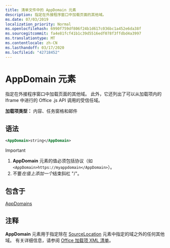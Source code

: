 ```yaml
---
title: 清单文件中的 AppDomain 元素
description: 指定在外接程序窗口中加载页面的其他域。
ms.date: 07/03/2019
localization_priority: Normal
ms.openlocfilehash: 6990f759df806f24b1d617c036bc1a452e6da38f
ms.sourcegitcommit: fa4e81fcf41b1c39d5516edf078f3ffdbd4a3997
ms.translationtype: MT
ms.contentlocale: zh-CN
ms.lasthandoff: 03/17/2020
ms.locfileid: "42718452"
---
```

# <a name="appdomain-element"></a>AppDomain 元素

指定在外接程序窗口中加载页面的其他域。 此外，它还列出了可以从加载项内的 Iframe 中进行的 Office .js API 调用的受信任域。

**加载项类型：** 内容、任务窗格和邮件

## <a name="syntax"></a>语法

```XML
<AppDomain>string</AppDomain>
```

> [!IMPORTANT]
> 1. **AppDomain** 元素的值必须包括协议（如 `<AppDomain>https://myappdomain</AppDomain>`）。
> 2. 不要*在值上添加一个*结束斜杠 "/"。

## <a name="contained-in"></a>包含于

[AppDomains](appdomains.md)

## <a name="remarks"></a>注释

**AppDomain** 元素用于指定除在 [SourceLocation](sourcelocation.md) 元素中指定的域之外的任何其他域。 有关详细信息，请参阅 [Office 加载项 XML 清单](../../develop/add-in-manifests.md)。
